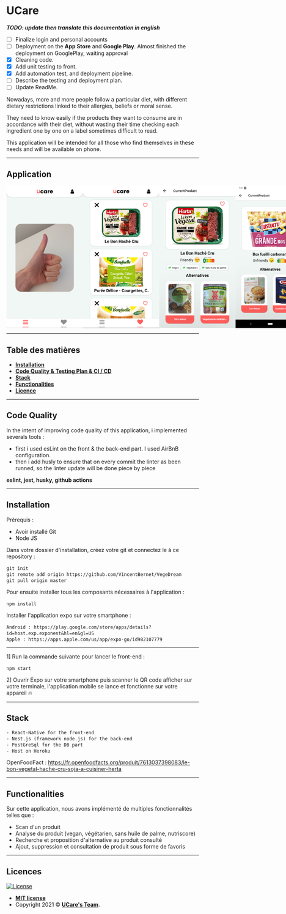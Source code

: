 # UCare

___TODO: update then translate this documentation in english___

- [ ] Finalize login and personal accounts
- [ ] Deployment on the **App Store** and **Google Play**. Almost finished the deployment on GooglePlay, waiting approval
- [x] Cleaning code.
- [x] Add unit testing to front.
- [x] Add automation test, and deployment pipeline.
- [ ] Describe the testing and deployment plan.
- [ ] Update ReadMe. 

Nowadays, more and more people follow a particular diet, with different dietary restrictions linked to their allergies, beliefs or moral sense.

They need to know easily if the products they want to consume are in accordance with their diet, without wasting their time checking each ingredient one by one on a label sometimes difficult to read.

This application will be intended for all those who find themselves in these needs and will be available on phone.

---

## Application

<p style="display: flex;">
    <img width="200" height="auto" src="screenshot/index2.png"\>
    <img width="200" height="auto"  src="screenshot/favoris.png"\>
    <img width="200" height="auto"  src="screenshot/currentProduct.png"\>
    <img width="181" height="auto"  src="screenshot/currentProduct2.png"\>
</p>

---

## Table des matières

-  **[Installation](#Installation)**
-  **[Code Quality & Testing Plan & CI / CD](#GoodPractice)**
-  **[Stack](#Stack)**
-  **[Functionalities](#Functionalities)**
-  **[Licence](#Licences)**

---
<a name='GoodPractice'></a>

## Code Quality

In the intent of improving code quality of this application, i implemented severals tools :
- first i used esLint on the front & the back-end part. I used AirBnB configuration.
- then i add husly to ensure that on every commit the linter as been runned, so the linter update will be done piece by piece

**eslint, jest, husky, github actions**

---
<a name='Installation'></a>

## Installation

Prérequis :
-  Avoir installé Git
-  Node JS

Dans votre dossier d'installation, créez votre git et connectez le à ce repository :
```
git init
git remote add origin https://github.com/VincentBernet/VegeDream
git pull origin master
```

Pour ensuite installer tous les composants nécessaires à l'application :

```
npm install
```

Installer l'application expo sur votre smartphone :
```
Android : https://play.google.com/store/apps/details?id=host.exp.exponent&hl=en&gl=US
Apple : https://apps.apple.com/us/app/expo-go/id982107779
```

---

1] Run la commande suivante pour lancer le front-end :
```
npm start
```
2] Ouvrir Expo sur votre smartphone puis scanner le QR code afficher sur votre terminale, l'application mobile se lance et fonctionne sur votre appareil 🔥




---

<a name='Stack'></a>

## Stack

```
- React-Native for the front-end
- Nest.js (framework node.js) for the back-end
- PostGreSql for the DB part
- Host on Heroku
```

OpenFoodFact : https://fr.openfoodfacts.org/produit/7613037398083/le-bon-vegetal-hache-cru-soja-a-cuisiner-herta

---

<a name='Functionalities'></a>

## Functionalities

Sur cette application, nous avons implémenté de multiples fonctionnalités telles que :

-  Scan d'un produit
-  Analyse du produit (vegan, végétarien, sans huile de palme, nutriscore)
-  Recherche et proposition d'alternative au produit consulté
-  Ajout, suppression et consultation de produit sous forme de favoris

---

<a name='Licences'></a>

## Licences

[![License](http://img.shields.io/:license-mit-blue.svg?style=flat-square)](http://badges.mit-license.org)

-  **[MIT license](http://opensource.org/licenses/mit-license.php)**
-  Copyright 2021 © **[UCare's Team](#Equipe)**.
